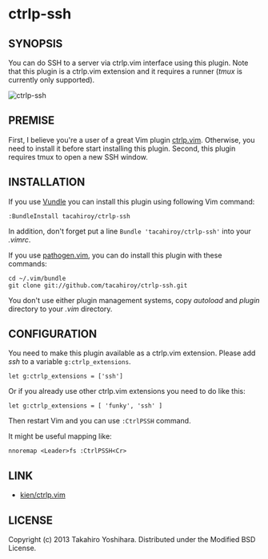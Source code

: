 ctrlp-ssh
============


SYNOPSIS
----------
You can do SSH to a server via ctrlp.vim interface using this plugin.
Note that this plugin is a ctrlp.vim extension and it requires a runner (*tmux* is currently only supported).

![ctrlp-ssh][1]


PREMISE
----------
First, I believe you're a user of a great Vim plugin [ctrlp.vim](https://github.com/kien/ctrlp.vim).
Otherwise, you need to install it before start installing this plugin.
Second, this plugin requires tmux to open a new SSH window.


INSTALLATION
----------
If you use [Vundle](https://github.com/gmarik/vundle.git) you can install this plugin using following Vim command:

    :BundleInstall tacahiroy/ctrlp-ssh

In addition, don't forget put a line `Bundle 'tacahiroy/ctrlp-ssh'` into your _.vimrc_.

If you use [pathogen.vim](https://github.com/tpope/vim-pathogen), you can do install this plugin with these commands:

    cd ~/.vim/bundle
    git clone git://github.com/tacahiroy/ctrlp-ssh.git

You don't use either plugin management systems, copy _autoload_ and _plugin_ directory to your _.vim_ directory.


CONFIGURATION
----------
You need to make this plugin available as a ctrlp.vim extension. Please add *ssh* to a variable `g:ctrlp_extensions`.

    let g:ctrlp_extensions = ['ssh']

Or if you already use other ctrlp.vim extensions you need to do like this:

    let g:ctrlp_extensions = [ 'funky', 'ssh' ]

Then restart Vim and you can use `:CtrlPSSH` command.

It might be useful mapping like:

    nnoremap <Leader>fs :CtrlPSSH<Cr>


LINK
--------------

* [kien/ctrlp.vim](https://github.com/kien/ctrlp.vim)


LICENSE
-------

Copyright (c) 2013 Takahiro Yoshihara. Distributed under the Modified BSD License.

[1]: http://i.imgur.com/w8jCPm1.png
